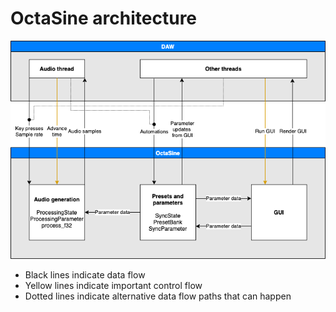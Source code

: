 # OctaSine architecture

![OctaSine architecture](./images/architecture-1.png)

- Black lines indicate data flow
- Yellow lines indicate important control flow
- Dotted lines indicate alternative data flow paths that can happen
